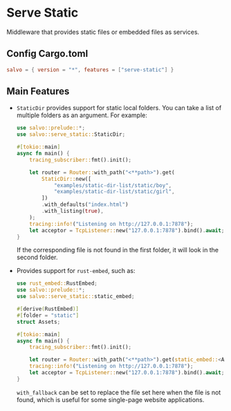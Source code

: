 # Serve Static

Middleware that provides static files or embedded files as services.

## Config Cargo.toml

```toml
salvo = { version = "*", features = ["serve-static"] }
```

## Main Features

* `StaticDir` provides support for static local folders. You can take a list of multiple folders as an argument. For example:

    ```rust
    use salvo::prelude::*;
    use salvo::serve_static::StaticDir;

    #[tokio::main]
    async fn main() {
        tracing_subscriber::fmt().init();

        let router = Router::with_path("<**path>").get(
            StaticDir::new([
                "examples/static-dir-list/static/boy",
                "examples/static-dir-list/static/girl",
            ])
            .with_defaults("index.html")
            .with_listing(true),
        );
        tracing::info!("Listening on http://127.0.0.1:7878");
        let acceptor = TcpListener::new("127.0.0.1:7878").bind().await; Server::new(acceptor).serve(router).await;
    }
    ```
    If the corresponding file is not found in the first folder, it will look in the second folder.

* Provides support for `rust-embed`, such as:
    ```rust
    use rust_embed::RustEmbed;
    use salvo::prelude::*;
    use salvo::serve_static::static_embed;

    #[derive(RustEmbed)]
    #[folder = "static"]
    struct Assets;

    #[tokio::main]
    async fn main() {
        tracing_subscriber::fmt().init();

        let router = Router::with_path("<**path>").get(static_embed::<Assets>().with_fallback("index.html"));
        tracing::info!("Listening on http://127.0.0.1:7878");
        let acceptor = TcpListener::new("127.0.0.1:7878").bind().await; Server::new(acceptor).serve(router).await;
    }
    ```

    `with_fallback` can be set to replace the file set here when the file is not found, which is useful for some single-page website applications.